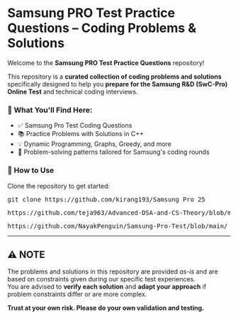 # Samsung PRO Test Practice Questions – Coding Problems & Solutions

Welcome to the **Samsung PRO Test Practice Questions** repository!

This repository is a **curated collection of coding problems and solutions** specifically designed to help you **prepare for the Samsung R&D (SwC-Pro) Online Test** and technical coding interviews.

### 🚀 What You'll Find Here:
- ✅ Samsung Pro Test Coding Questions
- 📚 Practice Problems with Solutions in C++
- 💡 Dynamic Programming, Graphs, Greedy, and more
- 🧠 Problem-solving patterns tailored for Samsung's coding rounds

### 📂 How to Use

Clone the repository to get started:


<pre>git clone https://github.com/kirang193/Samsung_Pro_25</pre>
<pre>https://github.com/teja963/Advanced-DSA-and-CS-Theory/blob/master/Samsung%20R%20%26%20D/SwC-Pro-main/</pre>
<pre>https://github.com/NayakPenguin/Samsung-Pro-Test/blob/main/</pre>


---

## ⚠️ NOTE

The problems and solutions in this repository are provided *as-is* and are based on constraints given during our specific test experiences.  
You are advised to **verify each solution** and **adapt your approach** if problem constraints differ or are more complex.

**Trust at your own risk. Please do your own validation and testing.**
